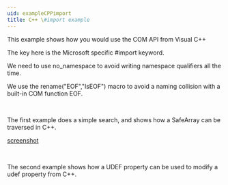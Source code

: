 ```yaml
---
uid: exampleCPPimport
title: C++ \#import example
---
```


This example shows how you would use the COM API from Visual C++

The key here is the Microsoft specific \#import keyword.

We need to use no\_namespace to avoid writing namespace qualifiers all the time.

We use the rename("EOF","IsEOF") macro to avoid a naming collision with a built-in COM function EOF.

 

The first example does a simple search, and shows how a SafeArray can be traversed in C++.

[screenshot](../../images/import%20demo.gif)

 

The second example shows how a UDEF property can be used to modify a udef property from C++.